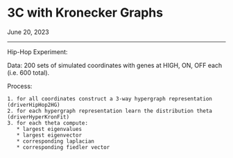 # 3C with Kronecker Graphs

June 20, 2023

---

Hip-Hop Experiment:

Data: 200 sets of simulated coordinates with genes at HIGH, ON, OFF each (i.e. 600 total).

Process:

    1. for all coordinates construct a 3-way hypergraph representation (driverHipHop2HG)
    2. for each hypergraph representation learn the distribution theta (driverHyperKronFit)
    3. for each theta compute:
       * largest eigenvalues
       * largest eigenvector
       * corresponding laplacian
       * corresponding fiedler vector

